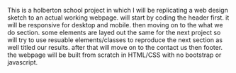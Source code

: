 This is a holberton school project in which I will be replicating a web design sketch to an actual working webpage. will start by coding the header first. it will be responsive for desktop and mobile. then moving on to the what we do section. some elements are layed out the same for the next project so will try to use resuable elements/classes to reproduce the next section as well titled our results. after that will move on to the contact us then footer. the webpage will be built from scratch in HTML/CSS with no bootstrap or javascript. 